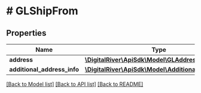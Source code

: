 # # GLShipFrom

## Properties

Name | Type | Description | Notes
------------ | ------------- | ------------- | -------------
**address** | [**\DigitalRiver\ApiSdk\Model\GLAddress**](GLAddress.md) |  | [optional] 
**additional_address_info** | [**\DigitalRiver\ApiSdk\Model\AdditionalAddressInfo**](AdditionalAddressInfo.md) |  | [optional] 

[[Back to Model list]](../../README.md#documentation-for-models) [[Back to API list]](../../README.md#documentation-for-api-endpoints) [[Back to README]](../../README.md)


